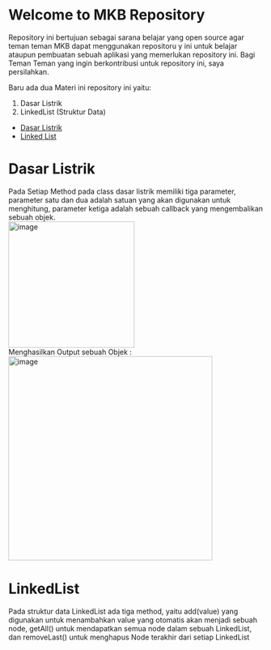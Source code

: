 <h1>Welcome to MKB Repository</h1>

Repository ini bertujuan sebagai sarana belajar yang open source agar teman teman MKB dapat menggunakan repositoru y ini untuk belajar ataupun pembuatan sebuah aplikasi yang memerlukan repository ini.
Bagi Teman Teman yang ingin berkontribusi untuk repository ini, saya persilahkan.

Baru ada dua Materi ini repository ini yaitu:
1. Dasar Listrik
2. LinkedList (Struktur Data)

<ul>
  <li><a href="#daslis">Dasar Listrik</a></li>
  <li><a href="#ll">Linked List</a></li>
</ul>

<div id="daslis">
  <h1>Dasar Listrik</h1>
  Pada Setiap Method pada class dasar listrik memiliki tiga parameter, parameter satu dan dua adalah satuan yang akan digunakan untuk menghitung, parameter ketiga adalah sebuah callback yang mengembalikan sebuah objek.<br>
  <img width="249" alt="image" src="https://github.com/KeyzarRasya/MKB/assets/76760159/e38f90af-8f73-4dcc-9cbb-c493c77761ed"><br>
  Menghasilkan Output sebuah Objek :<br>
  <img width="403" alt="image" src="https://github.com/KeyzarRasya/MKB/assets/76760159/d1bc4e68-5263-4fa2-a422-926ee9ae2477"><br>

</div>

<div id="ll">
  <h1>LinkedList</h1>
  Pada struktur data LinkedList ada tiga method, yaitu add(value) yang digunakan untuk menambahkan value yang otomatis akan menjadi sebuah node, getAll() untuk mendapatkan semua node dalam sebuah LinkedList, dan removeLast() untuk menghapus Node terakhir dari setiap LinkedList
</div>
